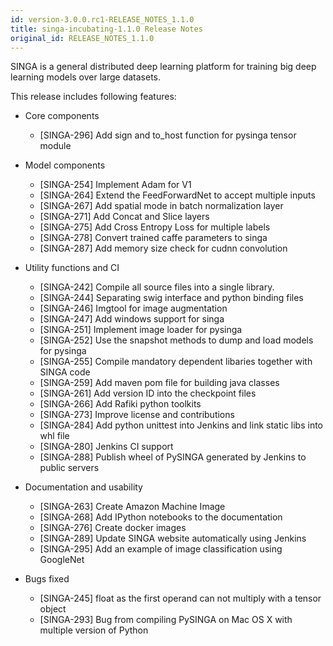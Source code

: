 ```yaml
---
id: version-3.0.0.rc1-RELEASE_NOTES_1.1.0
title: singa-incubating-1.1.0 Release Notes
original_id: RELEASE_NOTES_1.1.0
---
```


<!--- Licensed to the Apache Software Foundation (ASF) under one or more contributor license agreements.  See the NOTICE file distributed with this work for additional information regarding copyright ownership.  The ASF licenses this file to you under the Apache License, Version 2.0 (the "License"); you may not use this file except in compliance with the License.  You may obtain a copy of the License at http://www.apache.org/licenses/LICENSE-2.0 Unless required by applicable law or agreed to in writing, software distributed under the License is distributed on an "AS IS" BASIS, WITHOUT WARRANTIES OR CONDITIONS OF ANY KIND, either express or implied.  See the License for the specific language governing permissions and limitations under the License.  -->

SINGA is a general distributed deep learning platform for training big deep
learning models over large datasets.

This release includes following features:

- Core components

  - [SINGA-296] Add sign and to_host function for pysinga tensor module

- Model components

  - [SINGA-254] Implement Adam for V1
  - [SINGA-264] Extend the FeedForwardNet to accept multiple inputs
  - [SINGA-267] Add spatial mode in batch normalization layer
  - [SINGA-271] Add Concat and Slice layers
  - [SINGA-275] Add Cross Entropy Loss for multiple labels
  - [SINGA-278] Convert trained caffe parameters to singa
  - [SINGA-287] Add memory size check for cudnn convolution

- Utility functions and CI

  - [SINGA-242] Compile all source files into a single library.
  - [SINGA-244] Separating swig interface and python binding files
  - [SINGA-246] Imgtool for image augmentation
  - [SINGA-247] Add windows support for singa
  - [SINGA-251] Implement image loader for pysinga
  - [SINGA-252] Use the snapshot methods to dump and load models for pysinga
  - [SINGA-255] Compile mandatory dependent libaries together with SINGA code
  - [SINGA-259] Add maven pom file for building java classes
  - [SINGA-261] Add version ID into the checkpoint files
  - [SINGA-266] Add Rafiki python toolkits
  - [SINGA-273] Improve license and contributions
  - [SINGA-284] Add python unittest into Jenkins and link static libs into whl
    file
  - [SINGA-280] Jenkins CI support
  - [SINGA-288] Publish wheel of PySINGA generated by Jenkins to public servers

- Documentation and usability

  - [SINGA-263] Create Amazon Machine Image
  - [SINGA-268] Add IPython notebooks to the documentation
  - [SINGA-276] Create docker images
  - [SINGA-289] Update SINGA website automatically using Jenkins
  - [SINGA-295] Add an example of image classification using GoogleNet

- Bugs fixed
  - [SINGA-245] float as the first operand can not multiply with a tensor object
  - [SINGA-293] Bug from compiling PySINGA on Mac OS X with multiple version of
    Python
